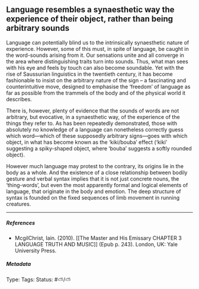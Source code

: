## Language resembles a synaesthetic way the experience of their object, rather than being arbitrary sounds # 

Language can potentially blind us to the intrinsically synaesthetic nature of experience. However, some of this must, in spite of language, be caught in the word-sounds arising from it. Our sensations unite and all converge in the area where distinguishing traits turn into sounds. Thus, what man sees with his eye and feels by touch can also become soundable. Yet with the rise of Saussurian linguistics in the twentieth century, it has become fashionable to insist on the arbitrary nature of the sign – a fascinating and counterintuitive move, designed to emphasise the ‘freedom’ of language as far as possible from the trammels of the body and of the physical world it describes.

There is, however, plenty of evidence that the sounds of words are not arbitrary, but evocative, in a synaesthetic way, of the experience of the things they refer to. As has been repeatedly demonstrated, those with absolutely no knowledge of a language can nonetheless correctly guess which word—which of these supposedly arbitrary signs—goes with which object, in what has become known as the ‘kiki/bouba’ effect (‘kiki’ suggesting a spiky-shaped object, where ‘bouba’ suggests a softly rounded object).

However much language may protest to the contrary, its origins lie in the body as a whole. And the existence of a close relationship between bodily gesture and verbal syntax implies that it is not just concrete nouns, the ‘thing-words’, but even the most apparently formal and logical elements of language, that originate in the body and emotion. The deep structure of syntax is founded on the fixed sequences of limb movement in running creatures.

___

##### References

- McgilChrist, Iain. (2010). [[The Master and His Emissary CHAPTER 3 LANGUAGE TRUTH AND MUSIC]] (Epub p. 243). London, UK: Yale University Press.

##### Metadata

Type: 
Tags:
Status: #⛅️/⛅️